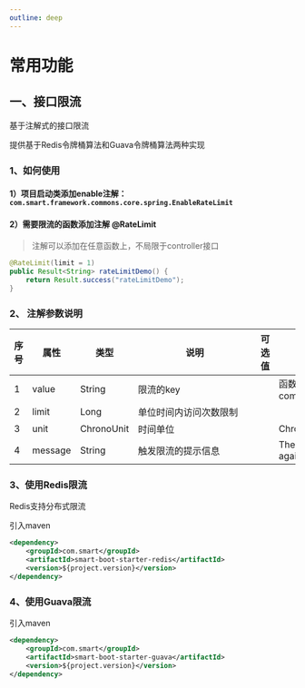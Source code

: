 ```yaml
---
outline: deep
---
```


# 常用功能

## 一、接口限流

基于注解式的接口限流

提供基于Redis令牌桶算法和Guava令牌桶算法两种实现

### 1、如何使用

#### 1）项目启动类添加enable注解：`com.smart.framework.commons.core.spring.EnableRateLimit`

#### 2）需要限流的函数添加注解 @RateLimit

> 注解可以添加在任意函数上，不局限于controller接口

```java
@RateLimit(limit = 1)
public Result<String> rateLimitDemo() {
    return Result.success("rateLimitDemo");
}
```

### 2、 注解参数说明

| 序号 | 属性    | 类型       | <div style="width: 200px">说明</div> | 可选值 | 默认值                                                       |
| ---- | ------- | ---------- | ------------------------------------ | ------ | ------------------------------------------------------------ |
| 1    | value   | String     | 限流的key                            |        | 函数限定名，例如com.smart.service.system.TestController#rateLimitDemo() |
| 2    | limit   | Long       | 单位时间内访问次数限制               |        |                                                              |
| 3    | unit    | ChronoUnit | 时间单位                             |        | ChronoUnit.SECONDS                                           |
| 4    | message | String     | 触发限流的提示信息                   |        | The maximum access times limit is exceeded. Please try again later |

### 3、使用Redis限流

Redis支持分布式限流

引入maven

```xml
<dependency>
    <groupId>com.smart</groupId>
    <artifactId>smart-boot-starter-redis</artifactId>
    <version>${project.version}</version>
</dependency>
```

### 4、使用Guava限流

引入maven

```xml
<dependency>
    <groupId>com.smart</groupId>
    <artifactId>smart-boot-starter-guava</artifactId>
    <version>${project.version}</version>
</dependency>
```

